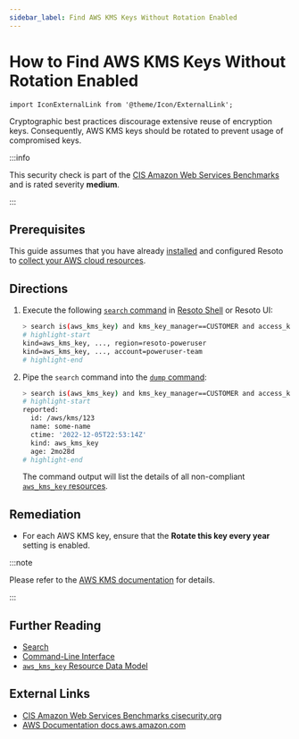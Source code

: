 ```yaml
---
sidebar_label: Find AWS KMS Keys Without Rotation Enabled
---
```


# How to Find AWS KMS Keys Without Rotation Enabled

```mdx-code-block
import IconExternalLink from '@theme/Icon/ExternalLink';
```

Cryptographic best practices discourage extensive reuse of encryption keys. Consequently, AWS KMS keys should be rotated to prevent usage of compromised keys.

:::info

This security check is part of the [CIS Amazon Web Services Benchmarks](https://cisecurity.org/benchmark/amazon_web_services) and is rated severity **medium**.

:::

## Prerequisites

This guide assumes that you have already [installed](../../../getting-started/install-resoto/index.md) and configured Resoto to [collect your AWS cloud resources](../../../getting-started/configure-resoto/aws.md).

## Directions

1. Execute the following [`search` command](../../../reference/cli/search-commands/search.md) in [Resoto Shell](../../../reference/components/shell.md) or Resoto UI:

   ```bash
   > search is(aws_kms_key) and kms_key_manager==CUSTOMER and access_key_status=Enabled and kms_key_rotation_enabled=false
   # highlight-start
   ​kind=aws_kms_key, ..., region=resoto-poweruser
   ​kind=aws_kms_key, ..., account=poweruser-team
   # highlight-end
   ```

2. Pipe the `search` command into the [`dump` command](../../../reference/cli/format-commands/dump.md):

   ```bash
   > search is(aws_kms_key) and kms_key_manager==CUSTOMER and access_key_status=Enabled and kms_key_rotation_enabled=false | dump
   # highlight-start
   ​reported:
   ​  id: /aws/kms/123
   ​  name: some-name
   ​  ctime: '2022-12-05T22:53:14Z'
   ​  kind: aws_kms_key
   ​  age: 2mo28d
   # highlight-end
   ```

   The command output will list the details of all non-compliant [`aws_kms_key` resources](../../../reference/data-models/aws/index.md#aws_kms_key).

## Remediation

- For each AWS KMS key, ensure that the **Rotate this key every year** setting is enabled.

:::note

Please refer to the [AWS KMS documentation](https://docs.aws.amazon.com/kms/latest/developerguide/rotate-keys.html) for details.

:::

## Further Reading

- [Search](../../../reference/search/index.md)
- [Command-Line Interface](../../../reference/cli/index.md)
- [`aws_kms_key` Resource Data Model](../../../reference/data-models/aws/index.md#aws_kms_key)

## External Links

- [CIS Amazon Web Services Benchmarks <span class="badge badge--secondary">cisecurity.org <IconExternalLink width="10" height="10" /></span>](https://cisecurity.org/benchmark/amazon_web_services)
- [AWS Documentation <span class="badge badge--secondary">docs.aws.amazon.com <IconExternalLink width="10" height="10" /></span>](https://docs.aws.amazon.com/kms/latest/developerguide/rotate-keys.html)
